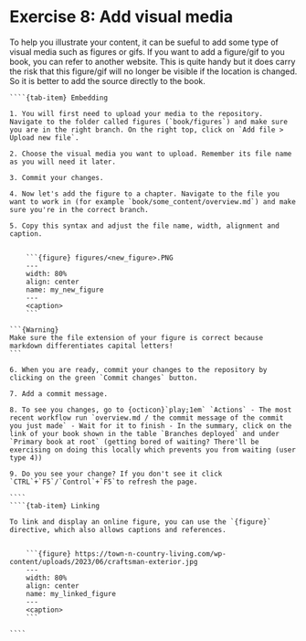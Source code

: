 # Exercise 8: Add visual media

To help you illustrate your content, it can be sueful to add some type of visual media such as figures or gifs. If you want to add a figure/gif to you book, you can refer to another website. This is quite handy but it does carry the risk that this figure/gif will no longer be visible if the location is changed. So it is better to add the source directly to the book. 

`````{tab-set}
````{tab-item} Embedding

1. You will first need to upload your media to the repository. Navigate to the folder called figures (`book/figures`) and make sure you are in the right branch. On the right top, click on `Add file > Upload new file`.

2. Choose the visual media you want to upload. Remember its file name as you will need it later.

3. Commit your changes.

4. Now let's add the figure to a chapter. Navigate to the file you want to work in (for example `book/some_content/overview.md`) and make sure you're in the correct branch.

5. Copy this syntax and adjust the file name, width, alignment and caption.


    ```{figure} figures/<new_figure>.PNG
    ---
    width: 80%
    align: center
    name: my_new_figure
    ---
    <caption>
    ```

```{Warning}
Make sure the file extension of your figure is correct because markdown differentiates capital letters!
```

6. When you are ready, commit your changes to the repository by clicking on the green `Commit changes` button.

7. Add a commit message.

8. To see you changes, go to {octicon}`play;1em` `Actions` - The most recent workflow run `overview.md / the commit message of the commit you just made` - Wait for it to finish - In the summary, click on the link of your book shown in the table `Branches deployed` and under `Primary book at root` (getting bored of waiting? There'll be exercising on doing this locally which prevents you from waiting (user type 4))

9. Do you see your change? If you don't see it click `CTRL`+`F5`/`Control`+`F5`to refresh the page.

````
````{tab-item} Linking

To link and display an online figure, you can use the `{figure}` directive, which also allows captions and references.


    ```{figure} https://town-n-country-living.com/wp-content/uploads/2023/06/craftsman-exterior.jpg
    ---
    width: 80%
    align: center
    name: my_linked_figure
    ---
    <caption>
    ```

````
`````


